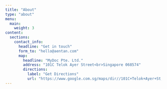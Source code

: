 ```yaml
---
title: "About"
type: "about"
menu:
  main:
    weight: 3
content:
  sections:
    contact_info:
      headline: "Get in touch"
      form_to: "hello@aentan.com"
      map:
        headline: "MyDoc Pte. Ltd."
        address: "101C Telok Ayer Street<br>Singapore 068574"
        directions:
          label: "Get Directions"
          url: "https://www.google.com.sg/maps/dir//101C+Telok+Ayer+St,+Singapore+018960/@1.281816,103.8462567,17z/data=!4m9!4m8!1m0!1m5!1m1!1s0x31da190dae7c1e79:0xea8f0184809b1cab!2m2!1d103.8484454!2d1.281816!3e0"
---
```

